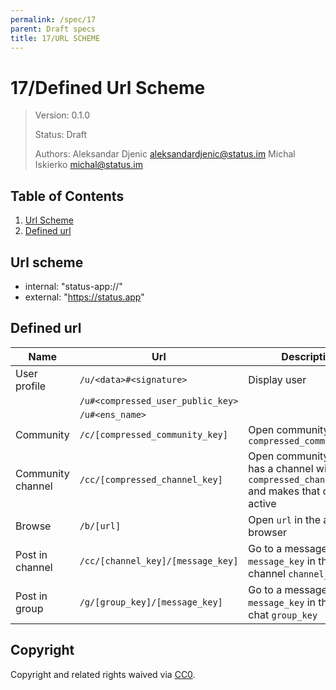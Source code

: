 ```yaml
---
permalink: /spec/17
parent: Draft specs
title: 17/URL SCHEME
---
```


# 17/Defined Url Scheme

> Version: 0.1.0
>
> Status: Draft
>
> Authors: Aleksandar Djenic <aleksandardjenic@status.im> Michal Iskierko <michal@status.im>
>


## Table of Contents

 1. [Url Scheme](#url-scheme)
 2. [Defined url](#defined-url)

## Url scheme

- internal: "status-app://"
- external: "https://status.app"

## Defined url

| Name | Url | Description |
| ----- | ---- | ---- |
| User profile | `/u/<data>#<signature>` | Display user |
| | `/u#<compressed_user_public_key>` | |
| | `/u#<ens_name>` | |
| Community |	`/c/[compressed_community_key]` | Open community with `compressed_community_key` |
| Community channel | `/cc/[compressed_channel_key]`| Open community which has a channel with `compressed_channel_key` and makes that channel active |
| Browse | `/b/[url]` |  Open `url` in the app's browser |
| Post in channel | `/cc/[channel_key]/[message_key]` | Go to a message `message_key` in the channel `channel_key`
| Post in group | `/g/[group_key]/[message_key]` | Go to a message `message_key` in the group chat `group_key`


## Copyright

Copyright and related rights waived via [CC0](https://creativecommons.org/publicdomain/zero/1.0/).
